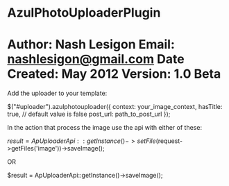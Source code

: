 AzulPhotoUploaderPlugin
============================
Author: Nash Lesigon
Email: nashlesigon@gmail.com
Date Created: May 2012
Version: 1.0 Beta
============================

Add the uploader to your template:

$("#uploader").azulphotouploader({
            context: your_image_context,
            hasTitle: true, // default value is false
            post_url: path_to_post_url
        });


In the action that process the image use the api with either of these:


$result = ApUploaderApi::getInstance()->setFile($request->getFiles('image'))->saveImage();

OR

$result = ApUploaderApi::getInstance()->saveImage();